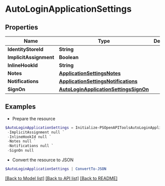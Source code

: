 # AutoLoginApplicationSettings
## Properties

Name | Type | Description | Notes
------------ | ------------- | ------------- | -------------
**IdentityStoreId** | **String** |  | [optional] 
**ImplicitAssignment** | **Boolean** |  | [optional] 
**InlineHookId** | **String** |  | [optional] 
**Notes** | [**ApplicationSettingsNotes**](ApplicationSettingsNotes.md) |  | [optional] 
**Notifications** | [**ApplicationSettingsNotifications**](ApplicationSettingsNotifications.md) |  | [optional] 
**SignOn** | [**AutoLoginApplicationSettingsSignOn**](AutoLoginApplicationSettingsSignOn.md) |  | [optional] 

## Examples

- Prepare the resource
```powershell
$AutoLoginApplicationSettings = Initialize-PSOpenAPIToolsAutoLoginApplicationSettings  -IdentityStoreId null `
 -ImplicitAssignment null `
 -InlineHookId null `
 -Notes null `
 -Notifications null `
 -SignOn null
```

- Convert the resource to JSON
```powershell
$AutoLoginApplicationSettings | ConvertTo-JSON
```

[[Back to Model list]](../README.md#documentation-for-models) [[Back to API list]](../README.md#documentation-for-api-endpoints) [[Back to README]](../README.md)

